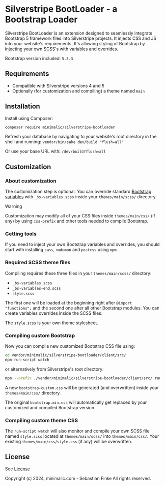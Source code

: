 # Silverstripe BootLoader - a Bootstrap Loader

Silverstripe BootLoader is an extension designed to seamlessly integrate Bootstrap 5 framework files into Silverstripe projects. It injects CSS and JS into your website's requirements.
It's allowing styling of Bootstrap by injecting your own SCSS's with variables and overrides.

Bootstrap version included:
`5.3.3`


## Requirements

* Compatible with Silverstripe versions 4 and 5
* Optionally (for customization and compiling) a theme named `main`


## Installation

Install using Composer:
```sh
composer require minimalic/silverstripe-bootloader
```

Refresh your database by navigating to your website's root directory in the shell and running:
`vendor/bin/sake dev/build "flush=all"`

Or use your base URL with:
`/dev/build?flush=all`


## Customization

### About customization

The customization step is optional. You can override standard [Bootstrap variables](https://github.com/twbs/bootstrap/tree/v5.3.3/scss) with `_bs-variables.scss` inside your `themes/main/scss/` directory.
> [!WARNING]
> Customization may modify all of your CSS files inside `themes/main/css/` (if any) by using `css-prefix` and other tools needed to compile Bootstrap.


### Getting tools

If you need to inject your own Bootstrap variables and overrides, you should start with installing `sass`, `nodemon` and `postcss` using `npm`.


### Required SCSS theme files

Compiling requires these three files in your `themes/main/scss/` directory:
- `_bs-variables.scss`
- `_bs-variables-end.scss`
- `style.scss`

The first one will be loaded at the beginning right after `@import "functions";` and the second one after all other Bootstrap modules.
You can create variables overrides inside the SCSS files.

The `style.scss` is your own theme stylesheet.


### Compiling custom Bootstrap

Now you can compile new customized Bootstrap CSS file using:

```sh
cd vendor/minimalic/silverstripe-bootloader/client/src/
npm run-script watch
```
or alternatively from Silverstripe's root directory:

```sh
npm --prefix ./vendor/minimalic/silverstripe-bootloader/client/src/ run-script watch
```

A new `bootstrap-custom.css` will be generated (and overwritten) inside your `themes/main/css/` directory.

The original `bootstrap.min.css` will automatically get replaced by your customized and compiled Bootstrap version.


### Compiling custom theme CSS

The `run-script watch` will also monitor and compile your own SCSS file named `style.scss` located at `themes/main/scss/` into `themes/main/css/`.
Your existing `themes/main/css/style.css` (if any) will be overwritten.


## License

See [License](LICENSE)

Copyright (c) 2024, minimalic.com - Sebastian Finke
All rights reserved.

